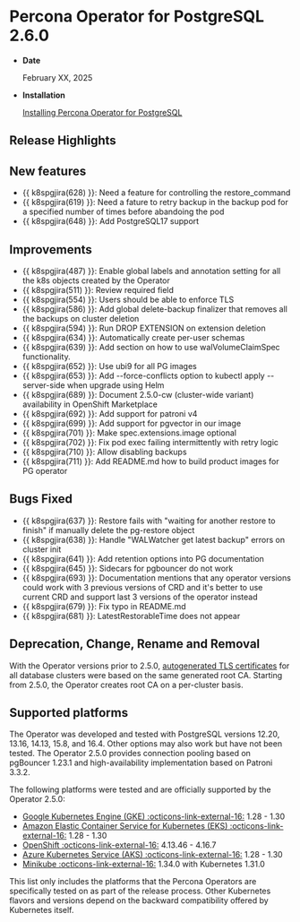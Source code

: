 # Percona Operator for PostgreSQL 2.6.0

* **Date**

    February XX, 2025

* **Installation**

    [Installing Percona Operator for PostgreSQL](../System-Requirements.md#installation-guidelines) 

## Release Highlights


## New features

* {{ k8spgjira(628) }}: Need a feature for controlling the restore_command
* {{ k8spgjira(619) }}: Need a fature to retry backup in the backup pod for a specified number of times before abandoing the pod
* {{ k8spgjira(648) }}: Add PostgreSQL17 support

## Improvements

* {{ k8spgjira(487) }}: Enable global labels and annotation setting for all the k8s objects created by the Operator
* {{ k8spgjira(511) }}: Review required field
* {{ k8spgjira(554) }}: Users should be able to enforce TLS
* {{ k8spgjira(586) }}: Add global delete-backup finalizer that removes all the backups on cluster deletion
* {{ k8spgjira(594) }}: Run DROP EXTENSION on extension deletion
* {{ k8spgjira(634) }}: Automatically create per-user schemas
* {{ k8spgjira(639) }}: Add section on how to use walVolumeClaimSpec functionality.
* {{ k8spgjira(652) }}: Use ubi9 for all PG images
* {{ k8spgjira(653) }}: Add --force-conflicts option to kubectl apply --server-side when upgrade using Helm
* {{ k8spgjira(689) }}: Document 2.5.0-cw (cluster-wide variant) availability in OpenShift Marketplace
* {{ k8spgjira(692) }}: Add support for patroni v4
* {{ k8spgjira(699) }}: Add support for pgvector in our image
* {{ k8spgjira(701) }}: Make spec.extensions.image optional
* {{ k8spgjira(702) }}: Fix pod exec failing intermittently with retry logic
* {{ k8spgjira(710) }}: Allow disabling backups
* {{ k8spgjira(711) }}: Add README.md how to build product images for PG operator

## Bugs Fixed

* {{ k8spgjira(637) }}: Restore fails with "waiting for another restore to finish" if manually delete the pg-restore object
* {{ k8spgjira(638) }}: Handle "WALWatcher get latest backup" errors on cluster init
* {{ k8spgjira(641) }}: Add retention options into PG documentation
* {{ k8spgjira(645) }}: Sidecars for pgbouncer do not work
* {{ k8spgjira(693) }}: Documentation mentions that any operator versions could work with 3 previous versions of CRD and it's better to use current CRD and support last 3 versions of the operator instead
* {{ k8spgjira(679) }}: Fix typo in README.md
* {{ k8spgjira(681) }}: LatestRestorableTime does not appear

## Deprecation, Change, Rename and Removal

With the Operator versions prior to 2.5.0, [autogenerated TLS certificates](../TLS.md#allow-the-operator-to-generate-certificates-automatically) for all database clusters were based on the same generated root CA. Starting from 2.5.0, the Operator creates root CA on a per-cluster basis.


## Supported platforms

The Operator was developed and tested with PostgreSQL versions 12.20, 13.16, 14.13, 15.8, and 16.4. Other options may also work but have not been tested. The Operator 2.5.0 provides connection pooling based on pgBouncer 1.23.1 and high-availability implementation based on Patroni 3.3.2.

The following platforms were tested and are officially supported by the Operator
2.5.0:

* [Google Kubernetes Engine (GKE) :octicons-link-external-16:](https://cloud.google.com/kubernetes-engine) 1.28 - 1.30
* [Amazon Elastic Container Service for Kubernetes (EKS) :octicons-link-external-16:](https://aws.amazon.com) 1.28 - 1.30
* [OpenShift :octicons-link-external-16:](https://www.redhat.com/en/technologies/cloud-computing/openshift) 4.13.46 - 4.16.7
* [Azure Kubernetes Service (AKS) :octicons-link-external-16:](https://azure.microsoft.com/en-us/services/kubernetes-service/) 1.28 - 1.30
* [Minikube :octicons-link-external-16:](https://github.com/kubernetes/minikube) 1.34.0 with Kubernetes 1.31.0

This list only includes the platforms that the Percona Operators are specifically tested on as part of the release process. Other Kubernetes flavors and versions depend on the backward compatibility offered by Kubernetes itself.
